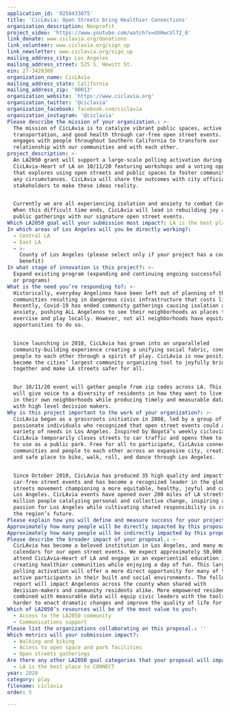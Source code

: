 ```yaml
---
application_id: '9258433075'
title: 'CicLAvia: Open Streets bring Healthier Connections'
organization_description: Nonprofit
project_video: 'https://www.youtube.com/watch?v=UXHwcVl72_8'
link_donate: www.ciclavia.org/donations
link_volunteer: www.ciclavia.org/sign_up
link_newsletter: www.ciclavia.org/sign_up
mailing_address_city: Los Angeles
mailing_address_street: 525 S. Hewitt St.
ein: 27-3428380
organization_name: CicLAvia
mailing_address_state: California
mailing_address_zip: '90013'
organization_website: 'https://www.ciclavia.org'
organization_twitter: '@ciclavia'
organization_facebook: facebook.com/ciclavia
organization_instagram: '@ciclavia'
Please describe the mission of your organization.: >-
  The mission of CicLAvia is to catalyze vibrant public spaces, active
  transportation, and good health through car-free open street events. CicLAvia
  engages with people throughout Southern California to transform our
  relationship with our communities and with each other. 
project_description: >-
  An LA2050 grant will support a large-scale polling activation during
  CicLAvia-Heart of LA on 10/11/20 featuring workshops and a voting opportunity
  that explores using open streets and public spaces to foster community under
  any circumstances. CicLAvia will share the outcomes with city officials and
  stakeholders to make these ideas reality.


  Currently we are all experiencing isolation and anxiety to combat Covid-19.
  When this difficult time ends, CicLAvia will lead in rebuilding joy around
  public gatherings with our signature open street events.
Which LA2050 goal will your submission most impact?: LA is the best place to PLAY
In which areas of Los Angeles will you be directly working?:
  - Central LA
  - East LA
  - >-
    County of Los Angeles (please select only if your project has a countywide
    benefit)
In what stage of innovation is this project?: >-
  Expand existing program (expanding and continuing ongoing successful projects
  or programs)
What is the need you’re responding to?: >-
  Historically, everyday Angelinos have been left out of planning of their
  communities resulting in dangerous civic infrastructure that costs lives.
  Recently, Covid-19 has ended community gatherings causing isolation and
  anxiety, pushing ALL Angelenos to see their neighborhoods as places to
  exercise and play locally. However, not all neighborhoods have equitable
  opportunities to do so. 


  Since launching in 2010, CicLAvia has grown into an unparalleled
  community-building experience creating a unifying social fabric, connecting
  people to each other through a spirit of play. CicLAvia is now positioned to
  become the cities’ largest community organizing tool to joyfully bring people
  together and make LA streets safer for all.


  Our 10/11/20 event will gather people from zip codes across LA. This project
  will give voice to a diversity of residents in how they want to live and play
  in their own neighborhoods while producing timely and measurable data to share
  with high level decision makers. 
Why is this project important to the work of your organization?: >-
  CicLAvia began as a grassroots initiative in 2008, led by a group of
  passionate individuals who recognized that open street events could address a
  variety of needs in Los Angeles. Inspired by Bogotá’s weekly ciclovía,
  CicLAvia temporarily closes streets to car traffic and opens them to Angelenos
  to use as a public park. Free for all to participate, CicLAvia connects
  communities and people to each other across an expansive city, creating a fun
  and safe place to bike, walk, roll, and dance through Los Angeles.


  Since October 2010, CicLAvia has produced 35 high quality and impactful
  car-free street events and has become a recognized leader in the global open
  streets movement championing a more equitable, healthy, joyful and connected
  Los Angeles. CicLAvia events have opened over 200 miles of LA streets to 1.6+
  million people catalyzing personal and collective change, inspiring a shared
  passion for Los Angeles while cultivating shared responsibility in creating
  the region’s future.
Please explain how you will define and measure success for your project.: "CicLAvia’s goal is to shape a new narrative for a more inclusive and sustainable LA – one that works with all Angelenos to improve the quality of life in our region. Project success will be marked by community residents in greater LA once again feeling confident about connecting safely with each other in public gatherings. It will also mean residents having a voice in the planning of their neighborhoods resulting in more safe, accessible and inclusive public spaces that promote health, community wellbeing, and sustainability for all.\n\nWith the support of LA2050, we can introduce a large-scale public polling activation at our Heart of LA event. This event is expected to be one of the best-attended of the year, providing the largest opportunity to engage the greatest number of Angelenos. We hope to achieve the following outcomes with this project:\n\n*\tEngage thousands of LA County residents in a conversation about safer streets in a fun yet meaningful way, measured by attendance at outreach events, event day workshop participants and votes cast.\n*\tCollect measurable data around how neighborhood residents want to use their streets to strengthen community as evidenced by online and activation poll results.\n*\tShare actionable results with decision makers from LADOT, Mayor’s Office and key local stakeholders along with non-profits and community groups working on this issue to aid their efforts in making use of streets and public spaces more equitable in Los Angeles."
Approximately how many people will be directly impacted by this proposal?: '7000'
Approximately how many people will be indirectly impacted by this proposal?: '50000'
Please describe the broader impact of your proposal.: >-
  CicLAvia has become a beloved institution in Los Angeles, and many mark their
  calendars for our open street events. We expect approximately 50,000 people to
  attend CicLAvia—Heart of LA and engage in an experiential education in
  creating healthier communities while enjoying a day of fun. This large-scale
  polling activation will offer a more direct opportunity for many of them to be
  active participants in their built and social environments. The follow-up
  report will impact Angelenos across the county when shared with
  decision-makers and community residents alike. More empowered residents
  combined with measurable data will equip civic leaders with the tools to work
  harder to enact dramatic changes and improve the quality of life for all. 
Which of LA2050’s resources will be of the most value to you?:
  - Access to the LA2050 community
  - Communications support
Please list the organizations collaborating on this proposal.: ''
Which metrics will your submission impact?:
  - Walking and biking
  - Access to open space and park facilities
  - Open streets gatherings
Are there any other LA2050 goal categories that your proposal will impact?:
  - LA is the best place to CONNECT
year: 2020
category: play
filename: ciclavia
order: 5

---
```

